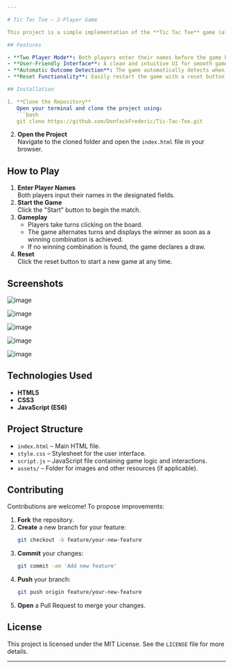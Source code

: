 ```yaml
---

# Tic Tac Toe – 2-Player Game

This project is a simple implementation of the **Tic Tac Toe** game (also known as noughts and crosses) built with **HTML**, **CSS**, and **JavaScript**. It allows two players to enter their names before starting the game. The game ends with either one player winning or a draw.

## Features

- **Two Player Mode**: Both players enter their names before the game begins.
- **User-Friendly Interface**: A clean and intuitive UI for smooth gameplay.
- **Automatic Outcome Detection**: The game automatically detects when a player wins by aligning three symbols or declares a draw if no winning combination is met.
- **Reset Functionality**: Easily restart the game with a reset button.

## Installation

1. **Clone the Repository**  
   Open your terminal and clone the project using:
   ```bash
   git clone https://github.com/DonfackFrederic/Tic-Tac-Toe.git
   ```
2. **Open the Project**  
   Navigate to the cloned folder and open the `index.html` file in your browser.

## How to Play

1. **Enter Player Names**  
   Both players input their names in the designated fields.
2. **Start the Game**  
   Click the "Start" button to begin the match.
3. **Gameplay**  
   - Players take turns clicking on the board.
   - The game alternates turns and displays the winner as soon as a winning combination is achieved.
   - If no winning combination is found, the game declares a draw.
4. **Reset**  
   Click the reset button to start a new game at any time.

## Screenshots

![image](https://github.com/user-attachments/assets/a1930cac-7ed3-4278-b804-e8df11796d9c)


![image](https://github.com/user-attachments/assets/ea214fd2-fb0f-4553-97cc-2132dd2f8591)


![image](https://github.com/user-attachments/assets/f925713d-0830-4627-b67c-e8527f49e19f)


![image](https://github.com/user-attachments/assets/590e65df-0a4b-4e75-877b-bd7357b08856)


![image](https://github.com/user-attachments/assets/8aec0252-1322-4489-81e1-b39aa2901df1)


## Technologies Used

- **HTML5**
- **CSS3**
- **JavaScript (ES6)**

## Project Structure

- `index.html` – Main HTML file.
- `style.css` – Stylesheet for the user interface.
- `script.js` – JavaScript file containing game logic and interactions.
- `assets/` – Folder for images and other resources (if applicable).

## Contributing

Contributions are welcome! To propose improvements:

1. **Fork** the repository.
2. **Create** a new branch for your feature:
   ```bash
   git checkout -b feature/your-new-feature
   ```
3. **Commit** your changes:
   ```bash
   git commit -am 'Add new feature'
   ```
4. **Push** your branch:
   ```bash
   git push origin feature/your-new-feature
   ```
5. **Open** a Pull Request to merge your changes.

## License

This project is licensed under the MIT License. See the `LICENSE` file for more details.

---
```

